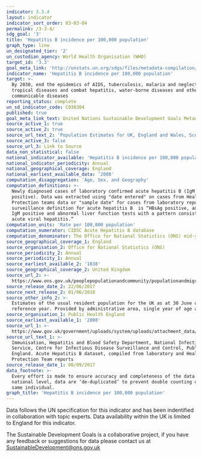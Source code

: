 ```yaml
---
indicator: 3.3.4
layout: indicator
indicator_sort_order: 03-03-04
permalink: /3-3-4/
sdg_goal: '3'
title: 'Hepatitis B incidence per 100,000 population'
graph_type: line
un_designated_tier: '2'
un_custodian_agency: World Health Organisation (WHO)
target_id: '3.3'
goal_meta_link: 'http://unstats.un.org/sdgs/files/metadata-compilation/Metadata-Goal-3.pdf'
indicator_name: 'Hepatitis B incidence per 100,000 population'
target: >-
  By 2030, end the epidemics of AIDS, tuberculosis, malaria and neglected
  tropical diseases and combat hepatitis, water-borne diseases and other
  communicable diseases
reporting_status: complete
un_sd_indicator_code: C030304
published: true
goal_meta_link_text: United Nations Sustainable Development Goals Metadata (pdf 865kB)
source_active_1: true
source_active_2: true
source_url_text_2: 'Population Estimates for UK, England and Wales, Scotland and Northern Ireland'
source_active_3: false
source_url_3: Link to Source
data_non_statistical: false
national_indicator_available: 'Hepatitis B incidence per 100,000 population'
national_indicator_periodicity: Annual
national_geographical_coverage: England
national_earliest_available_data: '2008'
computation_disaggregation: 'Age, Sex, and Geography'
computation_definitions: >-
  Newly diagnosed cases of laboratory confirmed acute hepatitis B (IgM
  positive). Data was extracted using "date entered" on cases from Health
  Protection teams data or "sample date" for cases from laboratory reports. The
  surveillance definition for acute hepatitis B  is “HBsAg positive, anti-HBc
  IgM positive and abnormal liver function tests with a pattern consistent with
  acute viral hepatitis.”
computation_units: 'Rate per 100,000 population'
computation_numerator: CIDSC Acute Hepatitis B database
computation_denominator: The Office for National Statistics (ONS) mid-year population estimates
source_geographical_coverage_1: England
source_organisation_2: Office for National Statistics (ONS)
source_periodicity_2: Annual
source_periodicity_1: Annual
source_earliest_available_2: '1838'
source_geographical_coverage_2: United Kingdom
source_url_2: >-
  https://www.ons.gov.uk/peoplepopulationandcommunity/populationandmigration/populationestimates/datasets/populationestimatesforukenglandandwalesscotlandandnorthernireland
source_release_date_2: 22/06/2017
source_next_release_2: 01/06/2018
source_other_info_2: >-
  Estimates of the usual resident population for the UK as at 30 June of the
  reference year. Provided by administrative area, single year of age and sex
source_organisation_1: Public Health England
source_earliest_available_1: '2008'
source_url_1: >-
  https://www.gov.uk/government/uploads/system/uploads/attachment_data/file/643558/hpr3117_hepB_ann.pdf 
source_url_text_1: >-
  Immunisation, Hepatitis and Blood Safety Department, National Infection
  Service, Centre for Infectious Disease Surveillance and Control, Public Health
  England. Acute Hepatitis B dataset, compiled from laboratory and Health
  Protection Team reports
source_release_date_1: 08/09/2017
data_footnote: >-
  Every effort is made to ensure accuracy and completeness of the data. At a
  national level, data are ‘de-duplicated’ to prevent double counting of the
  same individual.
graph_title: 'Hepatitis B incidence per 100,000 population'
---
```

Data follows the UN specification for this indicator and has been indentified in collaboration with topic experts. Data availability within the UK is limited to England for this indicator.

The Sustainable Development Goals is a collaborative project, if you have any feedback or suggestions for data please contact us at <SustainableDevelopment@ons.gov.uk>
